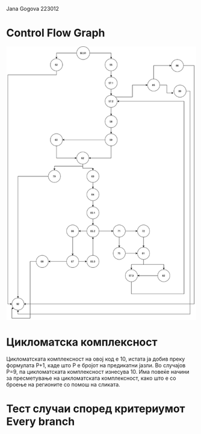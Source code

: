 Jana Gogova 223012
# Control Flow Graph
![Alt text](https://github.com/gogovaj/SI_2024_lab2_223012/blob/master/diagram.png?raw=true)
# Цикломатска комплексност
Цикломатската комплексност на овој код е 10, истата ја добив преку формулата P+1, каде што P е бројот на предикатни јазли. Во случајoв P=9, па цикломатската комплексност изнесува 10. Има повеќе начини за пресметување на цикломатската комплексност, како што е со броење на регионите со помош на сликата.
# Тест случаи според критериумот Every branch
